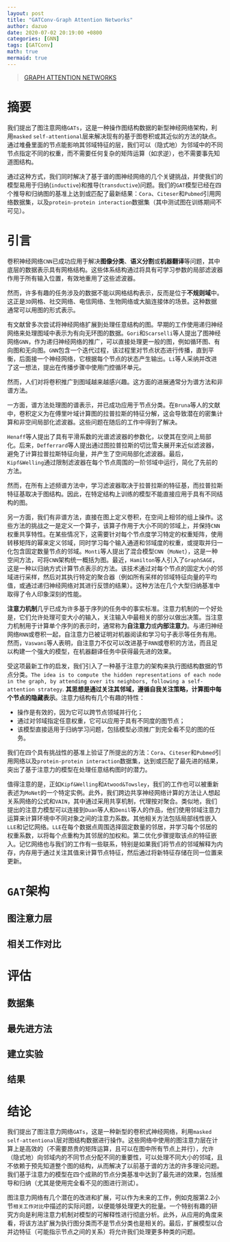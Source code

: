 ```yaml
---
layout: post
title: "GATConv-Graph Attention Networks"
author: dazuo
date: 2020-07-02 20:19:00 +0800
categories: [GNN]
tags: [GATConv]
math: true
mermaid: true
---
```


> [GRAPH ATTENTION NETWORKS](https://arxiv.org/abs/1710.10903)

# 摘要

我们提出了图注意网络`GATs`，这是一种操作图结构数据的新型神经网络架构，利用`masked` `self-attentional`层来解决现有的基于图卷积或其近似的方法的缺点。通过堆叠里面的节点能影响其邻域特征的层，我们可以（隐式地）为邻域中的不同节点指定不同的权重，而不需要任何复杂的矩阵运算（如求逆），也不需要事先知道图结构。

通过这种方式，我们同时解决了基于谱的图神经网络的几个关键挑战，并使我们的模型易用于归纳(`inductive`)和推导(`transductive`)问题。我们的`GAT`模型已经在四个推导和归纳图的基准上达到或匹配了最新结果：`Cora`、`Citeser`和`Pubmed`引用网络数据集，以及`protein-protein interaction`数据集（其中测试图在训练期间不可见）。



# 引言

卷积神经网络`CNN`已成功应用于解决**图像分类**、**语义分割**或**机器翻译**等问题，其中底层的数据表示具有网格结构。这些体系结构通过将具有可学习参数的局部滤波器作用于所有输入位置，有效地重用了这些滤波器。

然而，许多有趣的任务涉及的数据不能以网格结构表示，反而是位于**不规则域**中。这正是`3D`网格、社交网络、电信网络、生物网络或大脑连接体的场景。这种数据通常可以用图的形式表示。

有文献曾多次尝试将神经网络扩展到处理任意结构的图。早期的工作使用递归神经网络来处理图域中表示为有向无环图的数据。`Gori`和`Scarselli`等人提出了图神经网络`GNN`，作为递归神经网络的推广，可以直接处理更一般的图，例如循环图、有向图和无向图。`GNN`包含一个迭代过程，该过程里对节点状态进行传播，直到平衡，后面接一个神经网络，它根据每个节点的状态产生输出。`Li`等人采纳并改进了这一想法，提出在传播步骤中使用门控循环单元。

然而，人们对将卷积推广到图域越来越感兴趣。这方面的进展通常分为谱方法和非谱方法。

一方面，谱方法处理图的谱表示，并已成功应用于节点分类。在`Bruna`等人的文献中，卷积定义为在傅里叶域计算图的拉普拉斯的特征分解，这会导致潜在的密集计算和非空间局部化滤波器。这些问题在随后的工作中得到了解决。

`Henaff`等人提出了具有平滑系数的光谱滤波器的参数化，以使其在空间上局部化。后来，`Defferrard`等人提出通过图拉普拉斯的切比雪夫展开来近似滤波器，避免了计算拉普拉斯特征向量，并产生了空间局部化滤波器。最后，`Kipf&Welling`通过限制滤波器在每个节点周围的一阶邻域中运行，简化了先前的方法。

然而，在所有上述频谱方法中，学习滤波器取决于拉普拉斯的特征基，而拉普拉斯特征基取决于图结构。因此，在特定结构上训练的模型不能直接应用于具有不同结构的图。

另一方面，我们有非谱方法，直接在图上定义卷积，在空间上相邻的组上操作。这些方法的挑战之一是定义一个算子，该算子作用于大小不同的邻域上，并保持`CNN`权重共享特性。在某些情况下，这需要针对每个节点度学习特定的权重矩阵，使用转移矩阵的幂来定义邻域，同时学习每个输入通道和邻域度的权重，或提取并归一化包含固定数量节点的邻域。`Monti`等人提出了混合模型`CNN`（`MoNet`），这是一种空间方法，可将`CNN`架构统一概括为图。最近，`Hamilton`等人引入了`GraphSAGE`，这是一种以归纳方式计算节点表示的方法。该技术通过对每个节点的固定大小的邻域进行采样，然后对其执行特定的聚合器（例如所有采样的邻域特征向量的平均值，或通过递归神经网络对其进行反馈的结果）。这种方法在几个大型归纳基准中取得了令人印象深刻的性能。

**注意力机制**几乎已成为许多基于序列的任务中的事实标准。注意力机制的一个好处是，它们允许处理可变大小的输入，关注输入中最相关的部分以做出决策。当注意力机制用于计算单个序列的表示时，通常称为**自注意力**或**内部注意力**。与递归神经网络`RNN`或卷积一起，自注意力已被证明对机器阅读和学习句子表示等任务有用。然而，`Vaswani`等人表明，自注意力不仅可以改进基于`RNN`或卷积的方法，而且足以构建一个强大的模型，在机器翻译任务中获得最先进的效果。

受这项最新工作的启发，我们引入了一种基于注意力的架构来执行图结构数据的节点分类。`The idea is to compute the hidden representations of each node in the graph, by attending over its neighbors, following a self-attention strategy`. **其思想是通过关注其邻域，遵循自我关注策略，计算图中每个节点的隐藏表示**。注意力结构有几个有趣的特性：

- 操作是有效的，因为它可以跨节点领域并行化；
- 通过对邻域指定任意权重，它可以应用于具有不同度的图节点；
- 该模型直接适用于归纳学习问题，包括模型必须推广到完全看不见的图的任务。

我们在四个具有挑战性的基准上验证了所提出的方法：`Cora`、`Citeser`和`Pubmed`引用网络以及`protein-protein interaction`数据集，达到或匹配了最先进的结果，突出了基于注意力的模型在处理任意结构图时的潜力。

值得注意的是，正如`Kipf&Welling`和`Atwood&Towsley`，我们的工作也可以被重新表述为`MoNet`的一个特定实例。此外，我们跨边共享神经网络计算的方法让人想起关系网络的公式和`VAIN`，其中通过采用共享机制，代理按对聚合。类似地，我们提出的注意力模型可以连接到`Duan`等人和`Denil`等人的作品，他们使用邻域注意力运算来计算环境中不同对象之间的注意力系数。其他相关方法包括局部线性嵌入`LLE`和记忆网络。`LLE`在每个数据点周围选择固定数量的邻居，并学习每个邻居的权重系数，以将每个点重构为其邻居的加权和。第二优化步骤提取该点的特征嵌入。记忆网络也与我们的工作有一些联系，特别是如果我们将节点的邻域解释为内存，内存用于通过关注其值来计算节点特征，然后通过将新特征存储在同一位置来更新。



# `GAT`架构

## 图注意力层



## 相关工作对比



# 评估

## 数据集



## 最先进方法



## 建立实验



## 结果





# 结论

我们提出了图注意力网络`GATs`，这是一种新型的卷积式神经网络，利用`masked` `self-attentional`层对图结构数据进行操作。这些网络中使用的图注意力层在计算上是高效的（不需要昂贵的矩阵运算，且可以在图中所有节点上并行），允许（隐式地）向邻域内的不同节点分配不同的重要性，可以处理不同大小的邻域，且不依赖于预先知道整个图的结构，从而解决了以前基于谱的方法的许多理论问题。我们基于注意力的模型在四个成熟的节点分类基准中达到了最先进的效果，包括推导和归纳（尤其是使用完全看不见的图进行测试）。

图注意力网络有几个潜在的改进和扩展，可以作为未来的工作，例如克服第2.2小节`相关工作对比`中描述的实际问题，以便能够处理更大的批量。一个特别有趣的研究方向是利用注意力机制对模型的可解释性进行彻底分析。此外，从应用的角度来看，将该方法扩展为执行图分类而不是节点分类也是相关的。最后，扩展模型以合并边特征（可能指示节点之间的关系）将允许我们处理更多种类的问题。

